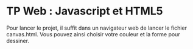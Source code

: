 # TP Web : Javascript et HTML5

Pour lancer le projet, il suffit dans un navigateur web de lancer le fichier canvas.html.
Vous pouvez ainsi choisir votre couleur et la forme pour dessiner.

